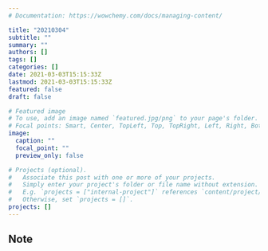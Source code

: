 ```yaml
---
# Documentation: https://wowchemy.com/docs/managing-content/

title: "20210304"
subtitle: ""
summary: ""
authors: []
tags: []
categories: []
date: 2021-03-03T15:15:33Z
lastmod: 2021-03-03T15:15:33Z
featured: false
draft: false

# Featured image
# To use, add an image named `featured.jpg/png` to your page's folder.
# Focal points: Smart, Center, TopLeft, Top, TopRight, Left, Right, BottomLeft, Bottom, BottomRight.
image:
  caption: ""
  focal_point: ""
  preview_only: false

# Projects (optional).
#   Associate this post with one or more of your projects.
#   Simply enter your project's folder or file name without extension.
#   E.g. `projects = ["internal-project"]` references `content/project/deep-learning/index.md`.
#   Otherwise, set `projects = []`.
projects: []
---
```


## Note


